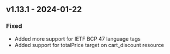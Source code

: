 ## v1.13.1 - 2024-01-22
### Fixed
* Added more support for IETF BCP 47 language tags
* Added support for totalPrice target on cart_discount resource
